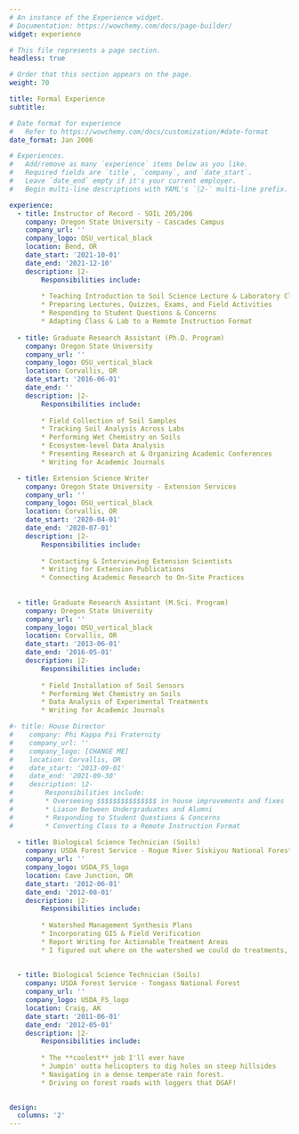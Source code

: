 ```yaml
---
# An instance of the Experience widget.
# Documentation: https://wowchemy.com/docs/page-builder/
widget: experience

# This file represents a page section.
headless: true

# Order that this section appears on the page.
weight: 70

title: Formal Experience
subtitle:

# Date format for experience
#   Refer to https://wowchemy.com/docs/customization/#date-format
date_format: Jan 2006

# Experiences.
#   Add/remove as many `experience` items below as you like.
#   Required fields are `title`, `company`, and `date_start`.
#   Leave `date_end` empty if it's your current employer.
#   Begin multi-line descriptions with YAML's `|2-` multi-line prefix.

experience:
  - title: Instructor of Record - SOIL 205/206
    company: Oregon State University - Cascades Campus
    company_url: ''
    company_logo: OSU_vertical_black
    location: Bend, OR
    date_start: '2021-10-01'
    date_end: '2021-12-10'
    description: |2-
        Responsibilities include:
        
        * Teaching Introduction to Soil Science Lecture & Laboratory Classes
        * Preparing Lectures, Quizzes, Exams, and Field Activities
        * Responding to Student Questions & Concerns
        * Adapting Class & Lab to a Remote Instruction Format
        
  - title: Graduate Research Assistant (Ph.D. Program)
    company: Oregon State University
    company_url: ''
    company_logo: OSU_vertical_black
    location: Corvallis, OR
    date_start: '2016-06-01'
    date_end: ''
    description: |2-
        Responsibilities include:
        
        * Field Collection of Soil Samples
        * Tracking Soil Analysis Across Labs
        * Performing Wet Chemistry on Soils
        * Ecosystem-level Data Analysis
        * Presenting Research at & Organizing Academic Conferences
        * Writing for Academic Journals

  - title: Extension Science Writer
    company: Oregon State University - Extension Services
    company_url: ''
    company_logo: OSU_vertical_black
    location: Corvallis, OR
    date_start: '2020-04-01'
    date_end: '2020-07-01'
    description: |2-
        Responsibilities include:
        
        * Contacting & Interviewing Extension Scientists
        * Writing for Extension Publications
        * Connecting Academic Research to On-Site Practices
        
        
  - title: Graduate Research Assistant (M.Sci. Program)
    company: Oregon State University
    company_url: ''
    company_logo: OSU_vertical_black
    location: Corvallis, OR
    date_start: '2013-06-01'
    date_end: '2016-05-01'
    description: |2-
        Responsibilities include:
        
        * Field Installation of Soil Sensors
        * Performing Wet Chemistry on Soils
        * Data Analysis of Experimental Treatments
        * Writing for Academic Journals

#- title: House Director
#    company: Phi Kappa Psi Fraternity
#    company_url: ''
#    company_logo: [CHANGE ME]
#    location: Corvallis, OR
#    date_start: '2013-09-01'
#    date_end: '2021-09-30'
#    description: |2-
#        Responsibilities include:
#        * Overseeing $$$$$$$$$$$$$$$ in house improvements and fixes
#        * Liason Between Undergraduates and Alumni
#        * Responding to Student Questions & Concerns
#        * Converting Class to a Remote Instruction Format
        
  - title: Biological Science Technician (Soils)
    company: USDA Forest Service - Rogue River Siskiyou National Forest
    company_url: ''
    company_logo: USDA_FS_logo
    location: Cave Junction, OR
    date_start: '2012-06-01'
    date_end: '2012-08-01'
    description: |2-
        Responsibilities include:
        
        * Watershed Management Synthesis Plans
        * Incorporating GIS & Field Verification
        * Report Writing for Actionable Treatment Areas
        * I figured out where on the watershed we could do treatments, and overlaid that with other management objectives to try and get two birds with one stone.
         
        
  - title: Biological Science Technician (Soils)
    company: USDA Forest Service - Tongass National Forest
    company_url: ''
    company_logo: USDA_FS_logo
    location: Craig, AK
    date_start: '2011-06-01'
    date_end: '2012-05-01'
    description: |2-
        Responsibilities include:
        
        * The **coolest** job I'll ever have
        * Jumpin' outta helicopters to dig holes on steep hillsides
        * Navigating in a dense temperate rain forest. 
        * Driving on forest roads with loggers that DGAF!        
        

design:
  columns: '2'
---
```

